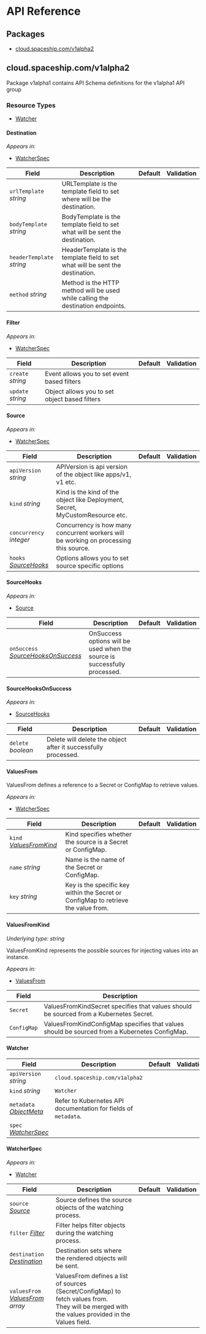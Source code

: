# API Reference

## Packages
- [cloud.spaceship.com/v1alpha2](#cloudspaceshipcomv1alpha2)


## cloud.spaceship.com/v1alpha2

Package v1alpha1 contains API Schema definitions for the  v1alpha1 API group

### Resource Types
- [Watcher](#watcher)



#### Destination







_Appears in:_
- [WatcherSpec](#watcherspec)

| Field | Description | Default | Validation |
| --- | --- | --- | --- |
| `urlTemplate` _string_ | URLTemplate is the template field to set where will be the destination. |  |  |
| `bodyTemplate` _string_ | BodyTemplate is the template field to set what will be sent the destination. |  |  |
| `headerTemplate` _string_ | HeaderTemplate is the template field to set what will be sent the destination. |  |  |
| `method` _string_ | Method is the HTTP method will be used while calling the destination endpoints. |  |  |


#### Filter







_Appears in:_
- [WatcherSpec](#watcherspec)

| Field | Description | Default | Validation |
| --- | --- | --- | --- |
| `create` _string_ | Event allows you to set event based filters |  |  |
| `update` _string_ | Object allows you to set object based filters |  |  |


#### Source







_Appears in:_
- [WatcherSpec](#watcherspec)

| Field | Description | Default | Validation |
| --- | --- | --- | --- |
| `apiVersion` _string_ | APIVersion is api version of the object like apps/v1, v1 etc. |  |  |
| `kind` _string_ | Kind is the kind of the object like Deployment, Secret, MyCustomResource etc. |  |  |
| `concurrency` _integer_ | Concurrency is how many concurrent workers will be working on processing this source. |  |  |
| `hooks` _[SourceHooks](#sourcehooks)_ | Options allows you to set source specific options |  |  |


#### SourceHooks







_Appears in:_
- [Source](#source)

| Field | Description | Default | Validation |
| --- | --- | --- | --- |
| `onSuccess` _[SourceHooksOnSuccess](#sourcehooksonsuccess)_ | OnSuccess options will be used when the source is successfully processed. |  |  |


#### SourceHooksOnSuccess







_Appears in:_
- [SourceHooks](#sourcehooks)

| Field | Description | Default | Validation |
| --- | --- | --- | --- |
| `delete` _boolean_ | Delete will delete the object after it successfully processed. |  |  |


#### ValuesFrom



ValuesFrom defines a reference to a Secret or ConfigMap to retrieve values.



_Appears in:_
- [WatcherSpec](#watcherspec)

| Field | Description | Default | Validation |
| --- | --- | --- | --- |
| `kind` _[ValuesFromKind](#valuesfromkind)_ | Kind specifies whether the source is a Secret or ConfigMap. |  |  |
| `name` _string_ | Name is the name of the Secret or ConfigMap. |  |  |
| `key` _string_ | Key is the specific key within the Secret or ConfigMap to retrieve the value from. |  |  |


#### ValuesFromKind

_Underlying type:_ _string_

ValuesFromKind represents the possible sources for injecting values into an instance.



_Appears in:_
- [ValuesFrom](#valuesfrom)

| Field | Description |
| --- | --- |
| `Secret` | ValuesFromKindSecret specifies that values should be sourced from a Kubernetes Secret.<br /> |
| `ConfigMap` | ValuesFromKindConfigMap specifies that values should be sourced from a Kubernetes ConfigMap.<br /> |


#### Watcher









| Field | Description | Default | Validation |
| --- | --- | --- | --- |
| `apiVersion` _string_ | `cloud.spaceship.com/v1alpha2` | | |
| `kind` _string_ | `Watcher` | | |
| `metadata` _[ObjectMeta](https://kubernetes.io/docs/reference/generated/kubernetes-api/v1.25/#objectmeta-v1-meta)_ | Refer to Kubernetes API documentation for fields of `metadata`. |  |  |
| `spec` _[WatcherSpec](#watcherspec)_ |  |  |  |


#### WatcherSpec







_Appears in:_
- [Watcher](#watcher)

| Field | Description | Default | Validation |
| --- | --- | --- | --- |
| `source` _[Source](#source)_ | Source defines the source objects of the watching process. |  |  |
| `filter` _[Filter](#filter)_ | Filter helps filter objects during the watching process. |  |  |
| `destination` _[Destination](#destination)_ | Destination sets where the rendered objects will be sent. |  |  |
| `valuesFrom` _[ValuesFrom](#valuesfrom) array_ | ValuesFrom defines a list of sources (Secret/ConfigMap) to fetch values from.<br />They will be merged with the values provided in the Values field. |  |  |


